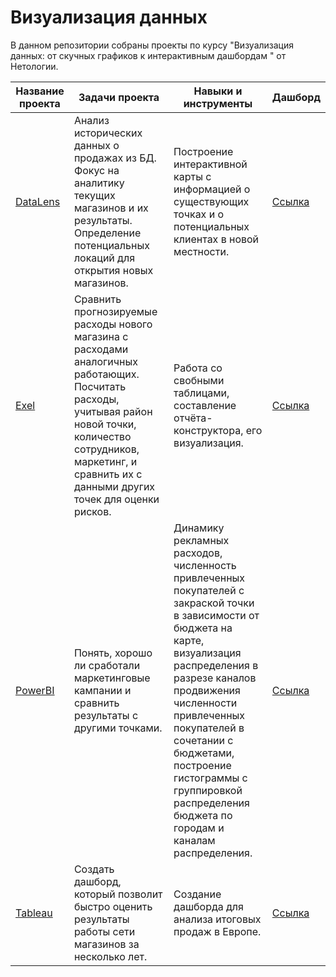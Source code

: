 # Визуализация данных 
В данном репозитории собраны проекты по курсу "Визуализация данных: от скучных графиков к интерактивным дашбордам
" от Нетологии.

| Название проекта | Задачи проекта | Навыки и инструменты | Дашборд |
|----------|----------|----------|----------|
| [DataLens](https://datalens.yandex/101a05xinqq8q)  | Анализ исторических данных о продажах из БД. Фокус на аналитику текущих магазинов и их результаты. Определение потенциальных локаций для открытия новых магазинов. | Построение интерактивной карты с информацией о существующих точках и о потенциальных клиентах в новой местности. | [Ссылка](https://datalens.yandex/101a05xinqq8q) |
| [Exel](https://1drv.ms/x/s!Asb_rk-cYuj4gSzdGwNz31gLDJRA?e=dmrMe2) | Сравнить прогнозируемые расходы нового магазина с расходами аналогичных работающих. Посчитать расходы, учитывая район новой точки, количество сотрудников, маркетинг, и сравнить их с данными других точек для оценки рисков. | Работа со свобными таблицами, составление отчёта-конструктора, его визуализация. | [Ссылка](https://1drv.ms/x/s!Asb_rk-cYuj4gSzdGwNz31gLDJRA?e=dmrMe2) |
| [PowerBI](https://app.powerbi.com/links/7jhc1tG17D?ctid=2ae95c20-c675-4c48-88d3-f276b762bf52&pbi_source=linkShare) | Понять, хорошо ли сработали маркетинговые кампании и сравнить результаты с другими точками. |  Динамику рекламных расходов, численность привлеченных покупателей с закраской точки в зависимости от бюджета на карте, визуализация распределения в разрезе каналов продвижения численности привлеченных покупателей в сочетании с бюджетами, построение гистограммы с группировкой распределения бюджета по городам и каналам распределения. | [Ссылка](https://app.powerbi.com/links/7jhc1tG17D?ctid=2ae95c20-c675-4c48-88d3-f276b762bf52&pbi_source=linkShare) |
| [Tableau](https://) | Создать дашборд, который позволит быстро оценить результаты работы сети магазинов за несколько лет. |  Создание дашборда для анализа итоговых продаж в Европе. | [Ссылка](https://) |
